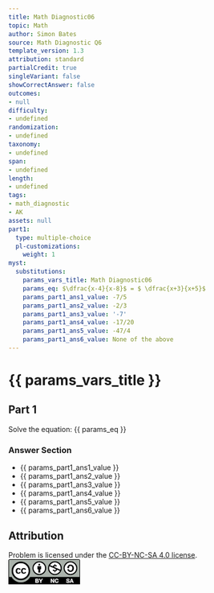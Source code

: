 ```yaml
---
title: Math Diagnostic06
topic: Math
author: Simon Bates
source: Math Diagnostic Q6
template_version: 1.3
attribution: standard
partialCredit: true
singleVariant: false
showCorrectAnswer: false
outcomes:
- null
difficulty:
- undefined
randomization:
- undefined
taxonomy:
- undefined
span:
- undefined
length:
- undefined
tags:
- math_diagnostic
- AK
assets: null
part1:
  type: multiple-choice
  pl-customizations:
    weight: 1
myst:
  substitutions:
    params_vars_title: Math Diagnostic06
    params_eq: $\dfrac{x-4}{x-8}$ = $ \dfrac{x+3}{x+5}$
    params_part1_ans1_value: -7/5
    params_part1_ans2_value: -2/3
    params_part1_ans3_value: '-7'
    params_part1_ans4_value: -17/20
    params_part1_ans5_value: -47/4
    params_part1_ans6_value: None of the above
---
```

# {{ params_vars_title }}

## Part 1

Solve the equation: {{ params_eq }}

### Answer Section

- {{ params_part1_ans1_value }}
- {{ params_part1_ans2_value }}
- {{ params_part1_ans3_value }}
- {{ params_part1_ans4_value }}
- {{ params_part1_ans5_value }}
- {{ params_part1_ans6_value }}

## Attribution

Problem is licensed under the [CC-BY-NC-SA 4.0 license](https://creativecommons.org/licenses/by-nc-sa/4.0/).<br> ![The Creative Commons 4.0 license requiring attribution-BY, non-commercial-NC, and share-alike-SA license.](https://raw.githubusercontent.com/firasm/bits/master/by-nc-sa.png)